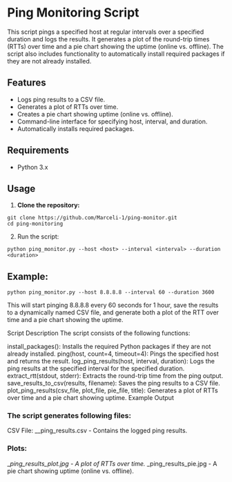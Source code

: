 # Ping Monitoring Script

This script pings a specified host at regular intervals over a specified duration and logs the results. It generates a plot of the round-trip times (RTTs) over time and a pie chart showing the uptime (online vs. offline). The script also includes functionality to automatically install required packages if they are not already installed.

## Features

- Logs ping results to a CSV file.
- Generates a plot of RTTs over time.
- Creates a pie chart showing uptime (online vs. offline).
- Command-line interface for specifying host, interval, and duration.
- Automatically installs required packages.

## Requirements

- Python 3.x

## Usage

1. **Clone the repository:**
```
git clone https://github.com/Marceli-1/ping-monitor.git
cd ping-monitoring
```

2. Run the script:
```
python ping_monitor.py --host <host> --interval <interval> --duration <duration>
```

## Example:
```
python ping_monitor.py --host 8.8.8.8 --interval 60 --duration 3600
```

This will start pinging 8.8.8.8 every 60 seconds for 1 hour, save the results to a dynamically named CSV file, and generate both a plot of the RTT over time and a pie chart showing the uptime.

Script Description
The script consists of the following functions:

install_packages(): Installs the required Python packages if they are not already installed.
ping(host, count=4, timeout=4): Pings the specified host and returns the result.
log_ping_results(host, interval, duration): Logs the ping results at the specified interval for the specified duration.
extract_rtt(stdout, stderr): Extracts the round-trip time from the ping output.
save_results_to_csv(results, filename): Saves the ping results to a CSV file.
plot_ping_results(csv_file, plot_file, pie_file, title): Generates a plot of RTTs over time and a pie chart showing uptime.
Example Output

### The script generates following files:

CSV File: <host>_<timestamp>_ping_results.csv - Contains the logged ping results.

### Plots:

<host>_<timestamp>_ping_results_plot.jpg - A plot of RTTs over time.
<host>_<timestamp>_ping_results_pie.jpg - A pie chart showing uptime (online vs. offline).
